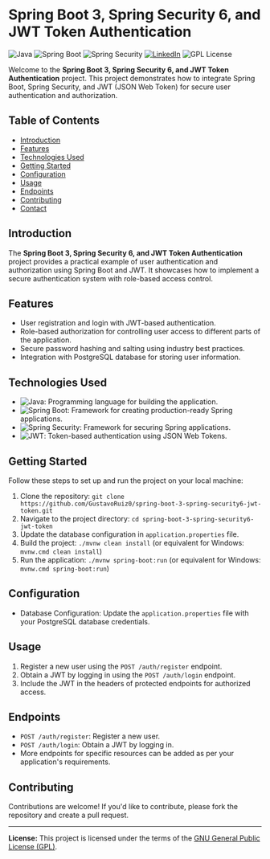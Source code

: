# Spring Boot 3, Spring Security 6, and JWT Token Authentication

![Java](https://img.shields.io/badge/Java-8%2B-orange) ![Spring Boot](https://img.shields.io/badge/Spring%20Boot-3-blue) ![Spring Security](https://img.shields.io/badge/Spring%20Security-6-green) [![LinkedIn](https://img.shields.io/badge/Connect%20on-LinkedIn-blue)](https://www.linkedin.com/in/gustavo-ruiz-810a851b5/)
![GPL License](https://img.shields.io/badge/License-GPL-blue)

Welcome to the **Spring Boot 3, Spring Security 6, and JWT Token Authentication** project. This project demonstrates how to integrate Spring Boot, Spring Security, and JWT (JSON Web Token) for secure user authentication and authorization.

## Table of Contents

- [Introduction](#introduction)
- [Features](#features)
- [Technologies Used](#technologies-used)
- [Getting Started](#getting-started)
- [Configuration](#configuration)
- [Usage](#usage)
- [Endpoints](#endpoints)
- [Contributing](#contributing)
- [Contact](#contact)

## Introduction

The **Spring Boot 3, Spring Security 6, and JWT Token Authentication** project provides a practical example of user authentication and authorization using Spring Boot and JWT. It showcases how to implement a secure authentication system with role-based access control.

## Features

- User registration and login with JWT-based authentication.
- Role-based authorization for controlling user access to different parts of the application.
- Secure password hashing and salting using industry best practices.
- Integration with PostgreSQL database for storing user information.

## Technologies Used

- ![Java](https://img.shields.io/badge/Java-8%2B-orange): Programming language for building the application.
- ![Spring Boot](https://img.shields.io/badge/Spring%20Boot-3-blue): Framework for creating production-ready Spring applications.
- ![Spring Security](https://img.shields.io/badge/Spring%20Security-6-green): Framework for securing Spring applications.
- ![JWT](https://img.shields.io/badge/JWT-JSON%20Web%20Token-yellow): Token-based authentication using JSON Web Tokens.

## Getting Started

Follow these steps to set up and run the project on your local machine:

1. Clone the repository: `git clone https://github.com/GustavoRuiz0/spring-boot-3-spring-security6-jwt-token.git`
2. Navigate to the project directory: `cd spring-boot-3-spring-security6-jwt-token`
3. Update the database configuration in `application.properties` file.
4. Build the project: `./mvnw clean install` (or equivalent for Windows: `mvnw.cmd clean install`)
5. Run the application: `./mvnw spring-boot:run` (or equivalent for Windows: `mvnw.cmd spring-boot:run`)

## Configuration

- Database Configuration: Update the `application.properties` file with your PostgreSQL database credentials.

## Usage

1. Register a new user using the `POST /auth/register` endpoint.
2. Obtain a JWT by logging in using the `POST /auth/login` endpoint.
3. Include the JWT in the headers of protected endpoints for authorized access.

## Endpoints

- `POST /auth/register`: Register a new user.
- `POST /auth/login`: Obtain a JWT by logging in.
- More endpoints for specific resources can be added as per your application's requirements.

## Contributing

Contributions are welcome! If you'd like to contribute, please fork the repository and create a pull request.

---

**License:** This project is licensed under the terms of the [GNU General Public License (GPL)](LICENSE).
